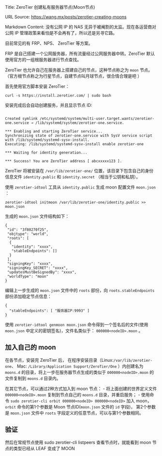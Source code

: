 Title: ZeroTier 创建私有服务器节点(Moon节点)

URL Source: https://wang.mx/posts/zerotier-creating-moons

Markdown Content:
没有公网 IP 的 NAS 无异于被阉割的太监。现在各运营商对公网 IP 管理政策来看怕是不会再有了，所以还是另寻它路。

目前常见的有 FRP、NPS、 ZeroTier 等方案。

FRP 是自己搭建一个公网服务器，所有流量经过公网服务器中转。ZeroTier 默认使用官方的一组根服务器进行节点查找。

ZeroTier 也允许自己在服务器上搭建自己的节点，这种节点称之为 `moon` 节点。 （官方根节点称之为行星节点，自建节点叫月球节点，很合情合理是吧 ）

首先使用官方脚本安装 ZeroTier：

```
curl -s https://install.zerotier.com/ | sudo bash
```

安装完成后会自动创建服务，并且显示节点 ID:

```

Created symlink /etc/systemd/system/multi-user.target.wants/zerotier-one.service → /lib/systemd/system/zerotier-one.service.

*** Enabling and starting ZeroTier service...
Synchronizing state of zerotier-one.service with SysV service script with /lib/systemd/systemd-sysv-install.
Executing: /lib/systemd/systemd-sysv-install enable zerotier-one

*** Waiting for identity generation...

*** Success! You are ZeroTier address [ abcxxxxx123 ].
```

ZeroTier 将被安装在 `/var/lib/zerotier-one/` 位置，该目录下包含自己的身份信息文件 `identity.public` 和 `identity.secret` （相当于公钥和私钥）。

使用 `zerotier-idtool` 工具从 `identity.public` 生成 moon 配置文件 `moon.json` ：

```
zerotier-idtool initmoon /var/lib/zerotier-one/identity.public >> moon.json
```

生成的 `moon.json` 文件结构如下：

```
{
 "id": "3f80270f25",
 "objtype": "world",
 "roots": [
  {
   "identity": "xxxx",
   "stableEndpoints": []
  }
 ],
 "signingKey": "xxxx",
 "signingKey_SECRET": "xxxx",
 "updatesMustBeSignedBy": "xxxx",
 "worldType": "moon"
}
```

编辑上一步生成的 `moon.json` 文件中的 `roots` 部份，向 `roots.stableEndpoints` 部份添加稳定节点信息：

```
{
  "stableEndpoints": [ "服务器IP:9993" ]
}
```

使用 `zerotier-idtool genmoon moon.json` 命令得到一个签名后的文件(使用 `moon.json` 中定义的密钥签名)，文件名类似于： `000000<nodeID>.moon` 。

加入自己的 moon
----------

在各节点，安装完 ZeroTier 后， 在程序安装目录（Linux:`/var/lib/zerotier-one`、 Mac: `/Library/Application Support/ZeroTier/One` ）内创建名为 `moons.d` 的目录，将上一步在服务器节点生成的类似于 `000000<nodeID>.moon` 的文件复制到 `moons.d` 目录内。

在其它节点，可以通过2种方式加入到 moon 节点： - 将上面创建的世界定义文件 `000000<nodeID>.moon` 复制到节点自己的 `moons.d` 目录，并重启服务； - 使用命令 `sudo zerotier-cli orbit 000000<nodeID> 000000<nodeID>` 加入 moon， `orbit` 命令的第1个参数是 Moon 节点ID(`moon.json` 文件的 `id` 字段)， 第2个参数是 `moon.json` 文件中 `roots` 字段定义的任意节点，可以与第1个参数相同。

验证
--

然后在常规节点使用 sudo zerotier-cli listpeers 查看节点时，就能看到 moon 节点的类型已经从 LEAF 变成了 MOON
